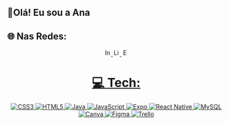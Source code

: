 ## 👋Olá! Eu sou a Ana


## 🌐 Nas Redes:
<div align="center">
    <a href="https://instagram.com/_annacarlac">
        <img src="https://img.shields.io/badge/Instagram-%23E4405F.svg?logo=Instagram&logoColor=white" alt="Instagram" width="16">
    </a>
    <a href="https://linkedin.com/in/https://www.linkedin/in/anacarlamendess">
        <img src="https://img.shields.io/badge/LinkedIn-%230077B5.svg?logo=linkedin&logoColor=white" alt="LinkedIn" width="16">
    </a>
    <a href="mailto:anacarlamendes.ti@gmail.com">
        <img src="https://img.shields.io/badge/Email-%23D14836.svg?logo=gmail&logoColor=white" alt="Email" width="16">
        
# 💻 Tech:
![CSS3](https://img.shields.io/badge/css3-%231572B6.svg?style=for-the-badge&logo=css3&logoColor=white) ![HTML5](https://img.shields.io/badge/html5-%23E34F26.svg?style=for-the-badge&logo=html5&logoColor=white) ![Java](https://img.shields.io/badge/java-%23ED8B00.svg?style=for-the-badge&logo=java&logoColor=white) ![JavaScript](https://img.shields.io/badge/javascript-%23323330.svg?style=for-the-badge&logo=javascript&logoColor=%23F7DF1E) ![Expo](https://img.shields.io/badge/expo-1C1E24?style=for-the-badge&logo=expo&logoColor=#D04A37) ![React Native](https://img.shields.io/badge/react_native-%2320232a.svg?style=for-the-badge&logo=react&logoColor=%2361DAFB) ![MySQL](https://img.shields.io/badge/mysql-%2300f.svg?style=for-the-badge&logo=mysql&logoColor=white) ![Canva](https://img.shields.io/badge/Canva-%2300C4CC.svg?style=for-the-badge&logo=Canva&logoColor=white) 	![Figma](https://img.shields.io/badge/figma-%23F24E1E.svg?style=for-the-badge&logo=figma&logoColor=white) ![Trello](https://img.shields.io/badge/Trello-%23026AA7.svg?style=for-the-badge&logo=Trello&logoColor=white) 

<div align="center">
  
